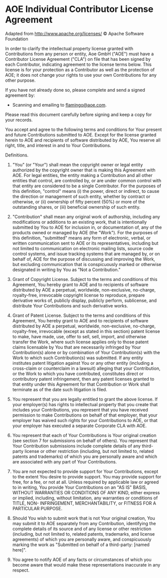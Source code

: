 # AOE Individual Contributor License Agreement

Adapted from http://www.apache.org/licenses/ © Apache Software Foundation

In order to clarify the intellectual property license granted with Contributions from any person or entity, Aoe GmbH ("AOE") must have a Contributor License Agreement ("CLA") on file that has been signed by each Contributor, indicating agreement to the license terms below. This license is for your protection as a Contributor as well as the protection of AOE; it does not change your rights to use your own Contributions for any other purpose.

If you have not already done so, please complete and send a signed agreement by:
- Scanning and emailing to flamingo@aoe.com.

Please read this document carefully before signing and keep a copy for your records.

You accept and agree to the following terms and conditions for Your present and future Contributions submitted to AOE. Except for the license granted herein to AOE and recipients of software distributed by AOE, You reserve all right, title, and interest in and to Your Contributions.

Definitions.

1. "You" (or "Your") shall mean the copyright owner or legal entity authorized by the copyright owner that is making this Agreement with AOE. For legal entities, the entity making a Contribution and all other entities that control, are controlled by, or are under common control with that entity are considered to be a single Contributor. For the purposes of this definition, "control" means (i) the power, direct or indirect, to cause the direction or management of such entity, whether by contract or otherwise, or (ii) ownership of fifty percent (50%) or more of the outstanding shares, or (iii) beneficial ownership of such entity.

2. "Contribution" shall mean any original work of authorship, including any modifications or additions to an existing work, that is intentionally submitted by You to AOE for inclusion in, or documentation of, any of the products owned or managed by AOE (the "Work"). For the purposes of this definition, "submitted" means any form of electronic, verbal, or written communication sent to AOE or its representatives, including but not limited to communication on electronic mailing lists, source code control systems, and issue tracking systems that are managed by, or on behalf of, AOE for the purpose of discussing and improving the Work, but excluding communication that is conspicuously marked or otherwise designated in writing by You as "Not a Contribution."

3. Grant of Copyright License. Subject to the terms and conditions of this Agreement, You hereby grant to AOE and to recipients of software distributed by AOE a perpetual, worldwide, non-exclusive, no-charge, royalty-free, irrevocable copyright license to reproduce, prepare derivative works of, publicly display, publicly perform, sublicense, and distribute Your Contributions and such derivative works.

4. Grant of Patent License. Subject to the terms and conditions of this Agreement, You hereby grant to AOE and to recipients of software distributed by AOE a perpetual, worldwide, non-exclusive, no-charge, royalty-free, irrevocable (except as stated in this section) patent license to make, have made, use, offer to sell, sell, import, and otherwise transfer the Work, where such license applies only to those patent claims licensable by You that are necessarily infringed by Your Contribution(s) alone or by combination of Your Contribution(s) with the Work to which such Contribution(s) was submitted. If any entity institutes patent litigation against You or any other entity (including a cross-claim or counterclaim in a lawsuit) alleging that your Contribution, or the Work to which you have contributed, constitutes direct or contributory patent infringement, then any patent licenses granted to that entity under this Agreement for that Contribution or Work shall terminate as of the date such litigation is filed.

5. You represent that you are legally entitled to grant the above license. If your employer(s) has rights to intellectual property that you create that includes your Contributions, you represent that you have received permission to make Contributions on behalf of that employer, that your employer has waived such rights for your Contributions to AOE, or that your employer has executed a separate Corporate CLA with AOE.

6. You represent that each of Your Contributions is Your original creation (see section 7 for submissions on behalf of others). You represent that Your Contribution submissions include complete details of any third-party license or other restriction (including, but not limited to, related patents and trademarks) of which you are personally aware and which are associated with any part of Your Contributions.

7. You are not expected to provide support for Your Contributions, except to the extent You desire to provide support. You may provide support for free, for a fee, or not at all. Unless required by applicable law or agreed to in writing, You provide Your Contributions on an "AS IS" BASIS, WITHOUT WARRANTIES OR CONDITIONS OF ANY KIND, either express or implied, including, without limitation, any warranties or conditions of TITLE, NON- INFRINGEMENT, MERCHANTABILITY, or FITNESS FOR A PARTICULAR PURPOSE.

8. Should You wish to submit work that is not Your original creation, You may submit it to AOE separately from any Contribution, identifying the complete details of its source and of any license or other restriction (including, but not limited to, related patents, trademarks, and license agreements) of which you are personally aware, and conspicuously marking the work as "Submitted on behalf of a third-party: [named here]".

9. You agree to notify AOE of any facts or circumstances of which you become aware that would make these representations inaccurate in any respect.
